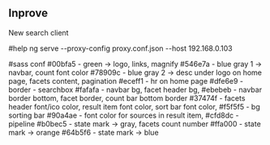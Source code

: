 ## Inprove
New search client

#help
ng serve --proxy-config proxy.conf.json --host 192.168.0.103

#sass conf
#00bfa5 - green -> logo, links, magnify
#546e7a - blue gray 1 -> navbar, count font color
#78909c - blue gray 2 -> desc under logo on home page, facets content, pagination
#eceff1 - hr on home page
#dfe6e9 - border - searchbox
#fafafa - navbar bg, facet header bg, 
#ebebeb - navbar border bottom, facet border, count bar bottom border
#37474f - facets header font/ico color, result item font color, sort bar font color, 
#f5f5f5 - bg sorting bar
#90a4ae - font color for sources in result item, 
#cfd8dc - pipeline
#b0bec5 - state mark -> gray, facets count number
#ffa000 - state mark -> orange
#64b5f6 - state mark -> blue
